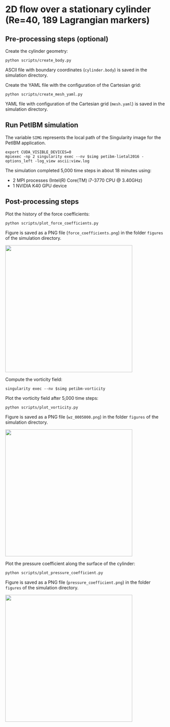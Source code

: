 # 2D flow over a stationary cylinder (Re=40, 189 Lagrangian markers)

## Pre-processing steps (optional)

Create the cylinder geometry:

```shell
python scripts/create_body.py
```

ASCII file with boundary coordinates (`cylinder.body`) is saved in the simulation directory.

Create the YAML file with the configuration of the Cartesian grid:

```shell
python scripts/create_mesh_yaml.py
```

YAML file with configuration of the Cartesian grid (`mesh.yaml`) is saved in the simulation directory.

## Run PetIBM simulation

The variable `SIMG` represents the local path of the Singularity image for the PetIBM application.

```shell
export CUDA_VISIBLE_DEVICES=0
mpiexec -np 2 singularity exec --nv $simg petibm-lietal2016 -options_left -log_view ascii:view.log
```

The simulation completed 5,000 time steps in about 18 minutes using:

* 2 MPI processes (Intel(R) Core(TM) i7-3770 CPU @ 3.40GHz)
* 1 NVIDIA K40 GPU device

## Post-processing steps

Plot the history of the force coefficients:

```shell
python scripts/plot_force_coefficients.py
```

Figure is saved as a PNG file (`force_coefficients.png`) in the folder `figures` of the simulation directory.

<img src="figures/force_coefficients.png" width="400">

Compute the vorticity field:

```shell
singularity exec --nv $simg petibm-vorticity
```

Plot the vorticity field after 5,000 time steps:

```shell
python scripts/plot_vorticity.py
```

Figure is saved as a PNG file (`wz_0005000.png`) in the folder `figures` of the simulation directory.

<img src="figures/wz_0005000.png" width="400">

Plot the pressure coefficient along the surface of the cylinder:

```shell
python scripts/plot_pressure_coefficient.py
```

Figure is saved as a PNG file (`pressure_coefficient.png`) in the folder `figures` of the simulation directory.

<img src="figures/cp_0005000.png" width="400">
